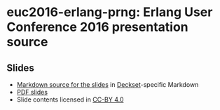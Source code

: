 # euc2016-erlang-prng: Erlang User Conference 2016 presentation source

## Slides

* [Markdown source for the slides](https://github.com/jj1bdx/euc2016-erlang-prng/blob/master/slides/euc2016-rikitake-prng.md) in [Deckset](http://www.decksetapp.com/)-specific Markdown
* [PDF slides](https://github.com/jj1bdx/euc2016-erlang-prng/blob/master/slides/euc2016-rikitake-prng.pdf)
* Slide contents licensed in [CC-BY 4.0](https://creativecommons.org/licenses/by/4.0/legalcode)


